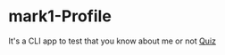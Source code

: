 # mark1-Profile
 It's a CLI app to test that you know about me or not
 [Quiz](https://replit.com/@Rahulmodi-4468/end-game#index.js?embed=1&output=1)

